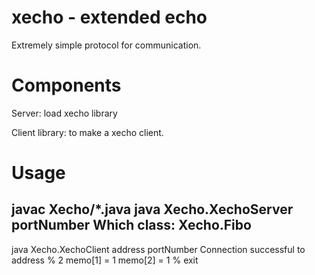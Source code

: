 # xecho - extended echo

Extremely simple protocol for communication.

# Components

Server: load xecho library

Client library: to make a xecho client.

# Usage

javac Xecho/*.java
java Xecho.XechoServer portNumber
Which class: Xecho.Fibo
---
java Xecho.XechoClient address portNumber
Connection successful to address
% 2
memo[1] = 1
memo[2] = 1
% exit 
